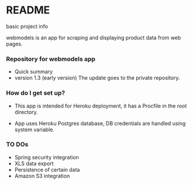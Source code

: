 # README #
basic project info

webmodels is an app for scraping and displaying product data from web pages.


### Repository for webmodels app ###

* Quick summary
* version 1.3 (early version)
The update goes to the private repository.


### How do I get set up? ###

* This app is intended for Heroku deployment, it has a Procfile in the root directory. 

* App uses Heroku Postgres database, DB credentials are handled using system variable.  

### TO DOs ###

* Spring security integration
* XLS data export 
* Persistence of certain data 
* Amazon S3 integration


